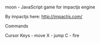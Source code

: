 moon - JavaScript game for impactjs engine

By impactjs here: http://impactjs.com/


Commands

Cursor Keys - move 
X - jump
C - fire

